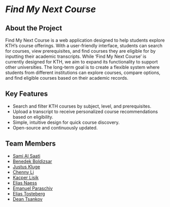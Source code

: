 # *Find My Next Course*

## About the Project
Find My Next Course is a web application designed to help students explore KTH’s course offerings. With a user-friendly interface, students can search for courses, view prerequisites, and find courses they are eligible for by inputting their academic transcripts.
While ‘Find My Next Course’ is currently designed for KTH, we aim to expand its functionality to support other universities. The long-term goal is to create a flexible system where students from different institutions can explore courses, compare options, and find eligible courses based on their academic records.

## Key Features
- Search and filter KTH courses by subject, level, and prerequisites.
- Upload a transcript to receive personalized course recommendations based on eligibility.
- Simple, intuitive design for quick course discovery.
- Open-source and continuously updated.

## Team Members

- [Sami Al Saati](https://github.com/Dinoxh)  
- [Benedek Boldizsar](https://github.com/boldizsarbenedek)  
- [Justus Kluge](https://github.com/jkluge)  
- [Chenny Li](https://github.com/re1entlessly)  
- [Kacper Lisik](https://github.com/LSKpr)  
- [Elias Naess](https://github.com/daDevBoat)  
- [Emanuel Paraschiv](https://github.com/emyemy89)  
- [Elias Tosteberg](https://github.com/Sailet03)  
- [Dean Tsankov](https://github.com/kexana)  
